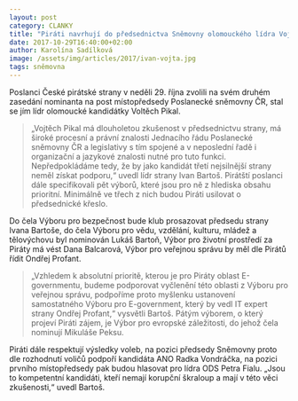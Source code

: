 ```yaml
---
layout: post
category: CLANKY
title: "Piráti navrhují do předsednictva Sněmovny olomouckého lídra Vojtěcha Pikala"
date: 2017-10-29T16:40:00+02:00
author: Karolína Sadílková
image: /assets/img/articles/2017/ivan-vojta.jpg
tags: sněmovna
---
```


Poslanci České pirátské strany v neděli 29. října zvolili na svém druhém zasedání nominanta na post místopředsedy Poslanecké sněmovny ČR, stal se jím lídr olomoucké kandidátky Voltěch Pikal. 

> „Vojtěch Pikal má dlouholetou zkušenost v předsednictvu strany, má široké procesní a právní znalosti Jednacího řádu Poslanecké sněmovny ČR a legislativy s tím spojené a v neposlední řadě i organizační a jazykové znalosti nutné pro tuto funkci. Nepředpokládáme tedy, že by jako kandidát třetí nejsilnější strany neměl získat podporu,“ uvedl lídr strany Ivan Bartoš. Pirátští poslanci dále specifikovali pět výborů, které jsou pro ně z hlediska obsahu prioritní. Minimálně ve třech z nich budou Piráti usilovat o předsednické křeslo.
 
Do čela Výboru pro bezpečnost bude klub prosazovat předsedu strany Ivana Bartoše, do čela Výboru pro vědu, vzdělání, kulturu, mládež a tělovýchovu byl nominován Lukáš Bartoň, Výbor pro životní prostředí za Piráty má vést Dana Balcarová, Výbor pro veřejnou správu by měl dle Pirátů řídit Ondřej Profant. 

> „Vzhledem k absolutní prioritě, kterou je pro Piráty oblast E-governmentu, budeme podporovat vyčlenění této oblasti z Výboru pro veřejnou správu, podpoříme proto myšlenku ustanovení samostatného Výboru pro E-government, který by vedl IT expert strany Ondřej Profant,“ vysvětli Bartoš. Pátým výborem, o který projeví Piráti zájem, je Výbor pro evropské záležitosti, do jehož čela nominují Mikuláše Peksu.
 
 Piráti dále respektují výsledky voleb, na pozici předsedy Sněmovny proto dle rozhodnutí voličů podpoří kandidáta ANO Radka Vondráčka, na pozici prvního místopředsedy pak budou hlasovat pro lídra ODS Petra Fialu. „Jsou to kompetentní kandidáti, kteří nemají korupční škraloup a mají v této věci zkušenosti,“ uvedl Bartoš.
 
